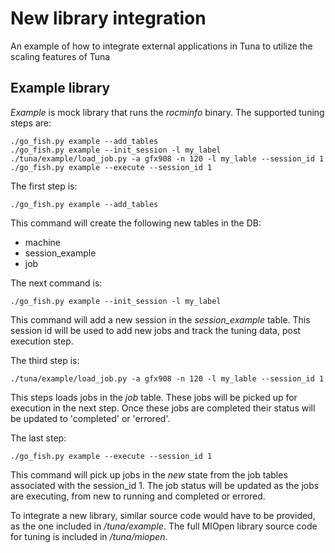 New library integration 
=======================
An example of how to integrate external applications in Tuna to utilize the scaling
features of Tuna


Example library
---------------
*Example* is mock library that runs the *rocminfo* binary.
The supported tuning steps are:
```
./go_fish.py example --add_tables
./go_fish.py example --init_session -l my_label
./tuna/example/load_job.py -a gfx908 -n 120 -l my_lable --session_id 1
./go_fish.py example --execute --session_id 1
```

The first step is:
```
./go_fish.py example --add_tables
```
This command will create the following new tables in the DB:
- machine
- session_example
- job

The next command is:
```
./go_fish.py example --init_session -l my_label
```
This command will add a new session in the *session_example* table. This session id will be
used to add new jobs and track the tuning data, post execution step.

The third step is:
```
./tuna/example/load_job.py -a gfx908 -n 120 -l my_lable --session_id 1

```
This steps loads jobs in the *job* table. These jobs will be picked up for execution in the
next step. Once these jobs are completed their status will be updated to 'completed' or 'errored'.

The last step:
```
./go_fish.py example --execute --session_id 1

```
This command will pick up jobs in the *new* state from the job tables associated with the
session_id 1. The job status will be updated as the jobs are executing, from new to running and
completed or errored.

To integrate a new library, similar source code would have to be provided, as the one included
in */tuna/example*. The full MIOpen library source code for tuning is included in
*/tuna/miopen*.

